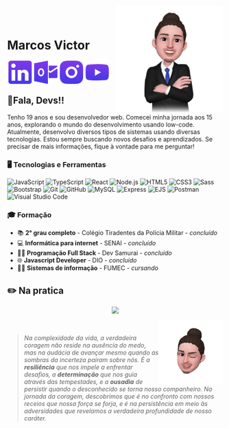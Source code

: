 <img align="right" width="250px" style="margin-top:-20px" src="/img/Avatar1.png">

</br>

<div display="inline-block">
  <h1>Marcos Victor</h1>
  <a href="https://www.linkedin.com/in/mvss01">
    <img align="left" width="60px" src="/img/linkedin.png" alt="linkedin" style="vertical-align:center;">
  </a>
  <a href="mailto:marcosvictorss@hotmail.com">
    <img align="left" width="60px" src="/img/outlook.png" alt="outlook" style="vertical-align:center;">
  </a>
  <a href="https://www.instagram.com/mvss_001/">
    <img align="left" width="60px" src="/img/instagram.png" alt="instagram" style="vertical-align:center;">
  </a>
  <a href="#" onclick="alert('Em breve')">
    <img align="left" width="60px" src="/img/youtube.png" alt="youtube" style="vertical-align:center;">
  </a>
</div>

</br>
</br>
</br>

## 👋Fala, Devs!!

Tenho 19 anos e sou desenvolvedor web. Comecei minha jornada aos 15 anos, explorando o mundo do desenvolvimento usando low-code. Atualmente, desenvolvo diversos tipos de sistemas usando diversas tecnologias. Estou sempre buscando novos desafios e aprendizados. Se precisar de mais informações, fique à vontade para me perguntar!


### 🖥️ Tecnologias e Ferramentas
![JavaScript](https://img.shields.io/badge/-JavaScript-F7DF1E?style=flat-square&logo=javascript&logoColor=black)
![TypeScript](https://img.shields.io/badge/-TypeScript-1572B6?style=flat-square&logo=typescript&logoColor=white)
![React](https://img.shields.io/badge/-React-61DAFB?style=flat-square&logo=react&logoColor=black)
![Node.js](https://img.shields.io/badge/-Node.JS-339933?style=flat-square&logo=node.js&logoColor=white)
![HTML5](https://img.shields.io/badge/-HTML5-E34F26?style=flat-square&logo=html5&logoColor=white)
![CSS3](https://img.shields.io/badge/-CSS3-1572B6?style=flat-square&logo=css3&logoColor=white)
![Sass](https://img.shields.io/badge/-Sass-CC6699?style=flat-square&logo=sass&logoColor=white)
![Bootstrap](https://img.shields.io/badge/-Bootstrap-007ACC?style=flat-square&logo=bootstrap&logoColor=white)
![Git](https://img.shields.io/badge/-Git-F05032?style=flat-square&logo=git&logoColor=white)
![GitHub](https://img.shields.io/badge/-GitHub-181717?style=flat-square&logo=github&logoColor=white)
![MySQL](https://img.shields.io/badge/-MySQL-4479A1?style=flat-square&logo=mysql&logoColor=white)
![Express](https://img.shields.io/badge/-Express-007ACC?style=flat-square&logo=express&logoColor=white)
![EJS](https://img.shields.io/badge/-EJS-B4CA65?style=flat-square&logo=ejs&logoColor=black)
![Postman](https://img.shields.io/badge/-Postman-FF6C37?style=flat-square&logo=postman&logoColor=white)
![Visual Studio Code](https://img.shields.io/badge/-Visual_Studio_Code-007ACC?style=flat-square&logo=visual-studio-code&logoColor=white)

### 🎓 Formação
- 📚 <strong>2° grau completo</strong> - Colégio Tiradentes da Polícia Militar - <i>concluído</i>
- 💻 <strong>Informática para internet</strong> - SENAI - <i>concluído</i>
- 🐱‍💻 <strong>Programação Full Stack</strong> - Dev Samurai - <i>concluído</i>
- 🌐 <strong>Javascript Developer</strong> - DIO - <i>concluído</i>
- 👨‍🎓 <strong>Sistemas de informação</strong> - FUMEC - <i>cursando</i>

## ✏️ Na pratica
<p align="center">
  <a href="https://github.com/mvss01">
    <img height="180em" src="https://github-readme-stats-eight-theta.vercel.app/api/top-langs/?username=mvss01&layout=compact&langs_count=8&theme=radical"/>
  </a>

</p>

<br>

<img align="right" width="150px" style="margin-top:-20px" src="/img/Avatar2.png">

> <i>Na complexidade da vida, a verdadeira coragem não reside na ausência do medo, mas na audácia de avançar mesmo quando as sombras da incerteza pairam sobre nós. É a <strong>resiliência</strong> que nos impele a enfrentar desafios, a <strong>determinação</strong> que nos guia através das tempestades, e a <strong>ousadia</strong> de persistir quando o desconhecido se torna nosso companheiro. Na jornada da coragem, descobrimos que é no confronto com nossos receios que nossa força se forja, e é na persistência em meio às adversidades que revelamos a verdadeira profundidade de nosso caráter.</i>
